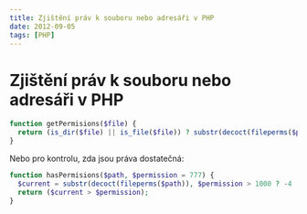 ```yaml
---
title: Zjištění práv k souboru nebo adresáři v PHP
date: 2012-09-05
tags: [PHP]
---
```



# Zjištění práv k souboru nebo adresáři v PHP

```php
function getPermisions($file) {
  return (is_dir($file) || is_file($file)) ? substr(decoct(fileperms($path)), -4) : '0000';
}
```

Nebo pro kontrolu, zda jsou práva dostatečná:

```php
function hasPermisions($path, $permission = 777) {
  $current = substr(decoct(fileperms($path)), $permission > 1000 ? -4 : -3);
  return ($current > $permission);
}
```
